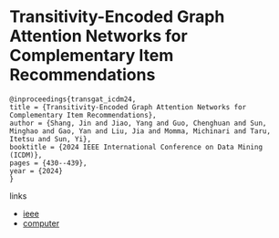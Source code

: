 # Transitivity-Encoded Graph Attention Networks for Complementary Item Recommendations

```
@inproceedings{transgat_icdm24,
title = {Transitivity-Encoded Graph Attention Networks for Complementary Item Recommendations},
author = {Shang, Jin and Jiao, Yang and Guo, Chenghuan and Sun, Minghao and Gao, Yan and Liu, Jia and Momma, Michinari and Taru, Itetsu and Sun, Yi},
booktitle = {2024 IEEE International Conference on Data Mining (ICDM)},
pages = {430--439},
year = {2024}
}
```

links
- [ieee](https://doi.org/10.1109/ICDM59182.2024.00050)
- [computer](https://doi.ieeecomputersociety.org/10.1109/ICDM59182.2024.00050)
